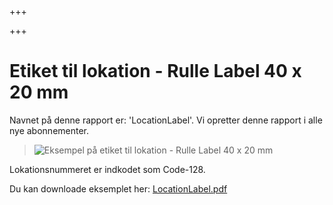 +++

+++
# Etiket til lokation - Rulle Label 40 x 20 mm

Navnet på denne rapport er: 'LocationLabel'. Vi opretter denne rapport i alle nye abonnementer.

> ![Eksempel på etiket til lokation - Rulle Label 40 x 20 mm](https://thetis-ims-reports.s3.eu-west-1.amazonaws.com/examples/LocationLabel-1.png)

Lokationsnummeret er indkodet som Code-128.

Du kan downloade eksemplet her: [LocationLabel.pdf](https://thetis-ims-reports.s3.eu-west-1.amazonaws.com/examples/LocationLabel.pdf "LocationLabel.pdf")